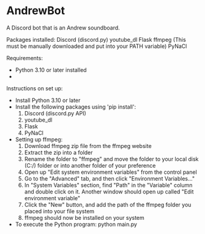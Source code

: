 # AndrewBot
A Discord bot that is an Andrew soundboard.

Packages installed:
Discord (discord.py)
youtube_dl
Flask
ffmpeg (This must be manually downloaded and put into your PATH variable)
PyNaCl

Requirements:
- Python 3.10 or later installed
- 

Instructions on set up:
- Install Python 3.10 or later
- Install the following packages using 'pip install':
    1) Discord (discord.py API)
    2) youtube_dl
    3) Flask
    4) PyNaCl
- Setting up ffmpeg:
    1) Download ffmpeg zip file from the ffmpeg website
    2) Extract the zip into a folder
    3) Rename the folder to "ffmpeg" and move the folder to your 
        local disk (C:/) folder or into another folder of your preference
    4) Open up "Edit system environment variables" from the control panel
    5) Go to the "Advanced" tab, and then click "Environment Variables..."
    6) In "System Variables" section, find "Path" in the "Variable" column and
        double click on it. Another window should open up called
        "Edit environment variable"
    7) Click the "New" button, and add the path of the ffmpeg folder you
        placed into your file system
    8) ffmpeg should now be installed on your system
- To execute the Python program: python main.py